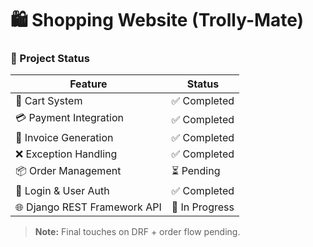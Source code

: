 # 🛍️ Shopping Website (Trolly-Mate)

### 🚧 Project Status

|            Feature                               |      Status              |
|-------------------------------------------------------|------------------------------|
| 🛒 Cart System                             | ✅ Completed     |
| 💳 Payment Integration               | ✅ Completed     |
| 🧾 Invoice Generation                 | ✅ Completed     |
| ❌ Exception Handling                | ✅ Completed     |
| 📦 Order Management                 | ⏳ Pending          |
| 🔐 Login & User Auth                  | ✅ Completed      |
| 🌐 Django REST Framework API | 🔧 In Progress     |

> **Note:** Final touches on DRF + order flow pending.

